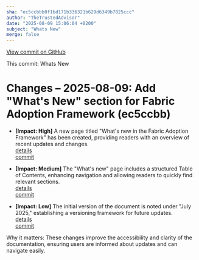 ```yaml
---
sha: "ec5ccbbb0f1bd171b336321b629d6349b7825ccc"
author: "TheTrustedAdvisor"
date: "2025-08-09 15:06:04 +0200"
subject: "Whats New"
merge: false
---
```


[View commit on GitHub](https://github.com/TheTrustedAdvisor/FabricAdoptionFramework/commit/ec5ccbbb0f1bd171b336321b629d6349b7825ccc)

This commit: Whats New

# Changes – 2025-08-09: Add "What's New" section for Fabric Adoption Framework (ec5ccbb)

- **[Impact: High]** A new page titled "What's new in the Fabric Adoption Framework" has been created, providing readers with an overview of recent updates and changes.  
   [details](/docs/about/changes/2025-08-09-whats-new)  
   [commit](https://github.com/TheTrustedAdvisor/FabricAdoptionFramework/commit/ec5ccbbb0f1bd171b336321b629d6349b7825ccc)

- **[Impact: Medium]** The "What's new" page includes a structured Table of Contents, enhancing navigation and allowing readers to quickly find relevant sections.  
   [details](/docs/about/changes/2025-08-09-whats-new)  
   [commit](https://github.com/TheTrustedAdvisor/FabricAdoptionFramework/commit/ec5ccbbb0f1bd171b336321b629d6349b7825ccc)

- **[Impact: Low]** The initial version of the document is noted under "July 2025," establishing a versioning framework for future updates.  
   [details](/docs/about/changes/2025-08-09-whats-new)  
   [commit](https://github.com/TheTrustedAdvisor/FabricAdoptionFramework/commit/ec5ccbbb0f1bd171b336321b629d6349b7825ccc)

Why it matters: These changes improve the accessibility and clarity of the documentation, ensuring users are informed about updates and can navigate easily.
